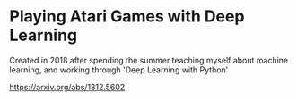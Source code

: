 # Playing Atari Games with Deep Learning

Created in 2018 after spending the summer teaching myself about machine learning, and working through 'Deep Learning with Python'

https://arxiv.org/abs/1312.5602

